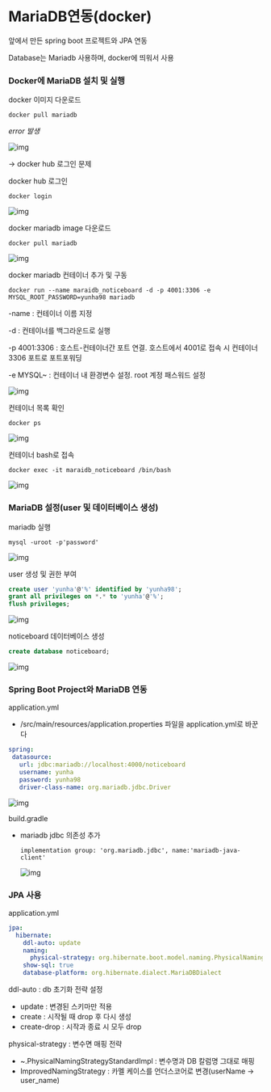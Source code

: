 # MariaDB연동(docker)

앞에서 만든 spring boot 프로젝트와 JPA 연동

Database는 Mariadb 사용하며, docker에 띄워서 사용



### Docker에 MariaDB 설치 및 실행

docker 이미지 다운로드

```
docker pull mariadb
```

*error 발생*

![img](https://lh5.googleusercontent.com/Tjbf63JC98Dek2J29r3hK0huYSmg8LIUpfQlG9i1o0Ck9tb6RSZhKla0PJPOt_kbECdZ7t4SWRqavtUdi5UIsITjPH6BbeMaCYDzPI-5kc72m_XRLqMkOPeoekUeHRFPSZebvBxq)

-> docker hub 로그인 문제



docker hub 로그인

```
docker login
```

![img](https://lh6.googleusercontent.com/LGYvnSEJl97vBHpRkXf12YJgWF_e2ewOeFZLIn_8w_RsM49IKAC8UZJHPm69w0Mh0U9ktamhsTpihIygLpjF7GiFXLDt8IhRjwRNzwtML22er5KmwhOKx1u2d-PtHK91FchsHFrj)



docker mariadb image 다운로드

``` 
docker pull mariadb
```

![img](https://lh6.googleusercontent.com/4MW0Pg4JjfoaGRKvtZV-i1DVmp5rB4DI3bpAxaJNgat3hr1z35w1YPVdUBOjzYsxOoqbJaEwQiIli8xW8PUFYGHZaA1LvCfB_WTa-SmaKPSvlUKvhCRehtEFoJ2RB_0yDBkrELuZ)



docker mariadb 컨테이너 추가 및 구동

```
docker run --name maraidb_noticeboard -d -p 4001:3306 -e MYSQL_ROOT_PASSWORD=yunha98 mariadb
```

-name : 컨테이너 이름 지정

-d : 컨테이너를 백그라운드로 실행

-p 4001:3306 : 호스트-컨테이너간 포트 연결. 호스트에서 4001로 접속 시 컨테이너 3306 포트로 포트포워딩

-e MYSQL~ : 컨테이너 내 환경변수 설정. root 계정 패스워드 설정

![img](https://lh3.googleusercontent.com/bcfB_HXWZR18EFd43WXkG2dzUU24fC3EL7qNkTqPp_dzsyyZSmzZqfb2Y21HUKLnmFrdeZZ9-QfCR37tPPHKpPlnNv51xIbEV8C18RiiAmQnm1LcvjoV4PCoyBmVHCnaRPFqgzMX)



컨테이너 목록 확인

```
docker ps
```

![img](https://lh6.googleusercontent.com/H3fCGptNW6JmEXD5GOjtRvSKxCbtWWTRsbr1Un5DEsdlowHKejC-SCG0UkJPbm1G5OuveYCxZqL8T7hzfqAwf7uVzL0GeAXsMjPkK-ImiE24XFCkeWuo4pBA2J6L5YNaHuCU1v6f)



컨테이너 bash로 접속

```
docker exec -it maraidb_noticeboard /bin/bash
```

![img](https://lh4.googleusercontent.com/hKmzpy_-mZkq-od4jZWFGO9_pBypehkm2buCxJ62blefshvJhZdK12LOYy5OoCnSOUP5NMByvAj12QAWpa_7CN1N5jpzQ-Dql2fF56DNl7R2Y4joeSjI157R-OD-joxIB5IvrabO)



### MariaDB 설정(user 및 데이터베이스 생성)

mariadb 실행

```
mysql -uroot -p'password'
```

![img](https://lh3.googleusercontent.com/qyzKoCW9VqA4mKwuRjaB_ly2Munbo-A0jKEWEfACfnmPdW-1PyrE8Q17zPs6zjQR15bNDMV9kMRmOD6T5COZqoYti2d57ZSiVSqr8w3W4sZSR0FNrm6XjWPlMgJ9wGuOPWcRa6Op)



user 생성 및 권한 부여

```sql
create user 'yunha'@'%' identified by 'yunha98';
grant all privileges on *.* to 'yunha'@'%';
flush privileges;
```

![img](https://lh5.googleusercontent.com/q9CYqP5lIEk83oaZH6zuh3yvSKcdHIhPYl8MzzZ7U4kpw9R1lYDkr19xgpWkW8xyMJbGgY4y_mLsr-b4w7ivkdc9ePsaM-Fe_kCR8afcIQO3N7Y_MeQqpHRwFfY2sncaRJNyfgck)



noticeboard 데이터베이스 생성

```sql
create database noticeboard;
```

![img](https://lh5.googleusercontent.com/kJKu4uQGfFsfNME8kkkIHJWvlhMtKG--CZE-qanBbIuFVPGma0eINqPQr6Z9n_YX8bGHSdtzWebWpI5rZyyjEHI5GA9CMS11lXhEe6X0ou5UfO2oDkAklFDgfJ7ed0NH7jUY09-D)



### Spring Boot Project와 MariaDB 연동

application.yml

- /src/main/resources/application.properties 파일을 application.yml로 바꾼다

```yaml
spring:
 datasource:
   url: jdbc:mariadb://localhost:4000/noticeboard
   username: yunha
   password: yunha98
   driver-class-name: org.mariadb.jdbc.Driver
```

![img](https://lh4.googleusercontent.com/yESnAIVw3yi6BCmsX6VH_goUI6HchCuueOmdzOnRe-x8hEkOlr0_xeDsv_UQ5tl8oCClSC9mJoOUwbpz9eqHlPyGnn3q45aL1VT-fDYXUJ1cFJlFQmpuxKknj8axcdJNVB8EA7dz)



build.gradle

- mariadb jdbc 의존성 추가

  ```
  implementation group: 'org.mariadb.jdbc', name:'mariadb-java-client'
  ```

  ![img](https://lh3.googleusercontent.com/LiMCnMuZWHF_1_uYEFr151fcdRMmKW_Y1oOOIlwoR5JAh8ViFLIdp74PxpPg0L8PBxV5odwLtqMlW-PrklzAXNutHvYUuzTcUDvEgFPWG5YUqF9UBqkWofi_6uUvWAjUQQgFhBEy)



### JPA 사용

application.yml

```yaml
jpa:
  hibernate:
    ddl-auto: update
    naming:
      physical-strategy: org.hibernate.boot.model.naming.PhysicalNamingStrategyStandardImpl
    show-sql: true
    database-platform: org.hibernate.dialect.MariaDBDialect
```

ddl-auto : db 초기화 전략 설정

- update : 변경된 스키마만 적용
- create : 시작될 때 drop 후 다시 생성
- create-drop : 시작과 종료 시 모두 drop

physical-strategy : 변수면 매핑 전략

- ~.PhysicalNamingStrategyStandardImpl : 변수명과 DB 칼럼명 그대로 매핑
- ImprovedNamingStrategy : 카멜 케이스를 언더스코어로 변경(userName -> user_name)
